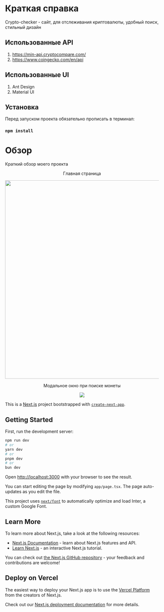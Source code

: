 # Краткая справка

Crypto-checker - сайт, для отслеживания криптовалюты, удобный поиск, стильный дизайн

## Использованные API

1. https://min-api.cryptocompare.com/
2. https://www.coingecko.com/en/api

## Использованные UI

1. Ant Design
2. Material UI

## Установка

Перед запуском проекта обязательно прописать в терминал:

### `npm install`

# Обзор

Краткий обзор моего проекта

<div align="center">

Главная страница

<image src="public/git/page-main.png" height="auto" width="650">

Модальное окно при поиске монеты

<image src="public/git/page-modal.png" height="auto" width="auto">
  
</div>

This is a [Next.js](https://nextjs.org/) project bootstrapped with [`create-next-app`](https://github.com/vercel/next.js/tree/canary/packages/create-next-app).

## Getting Started

First, run the development server:

```bash
npm run dev
# or
yarn dev
# or
pnpm dev
# or
bun dev
```

Open [http://localhost:3000](http://localhost:3000) with your browser to see the result.

You can start editing the page by modifying `app/page.tsx`. The page auto-updates as you edit the file.

This project uses [`next/font`](https://nextjs.org/docs/basic-features/font-optimization) to automatically optimize and load Inter, a custom Google Font.

## Learn More

To learn more about Next.js, take a look at the following resources:

- [Next.js Documentation](https://nextjs.org/docs) - learn about Next.js features and API.
- [Learn Next.js](https://nextjs.org/learn) - an interactive Next.js tutorial.

You can check out [the Next.js GitHub repository](https://github.com/vercel/next.js/) - your feedback and contributions are welcome!

## Deploy on Vercel

The easiest way to deploy your Next.js app is to use the [Vercel Platform](https://vercel.com/new?utm_medium=default-template&filter=next.js&utm_source=create-next-app&utm_campaign=create-next-app-readme) from the creators of Next.js.

Check out our [Next.js deployment documentation](https://nextjs.org/docs/deployment) for more details.
